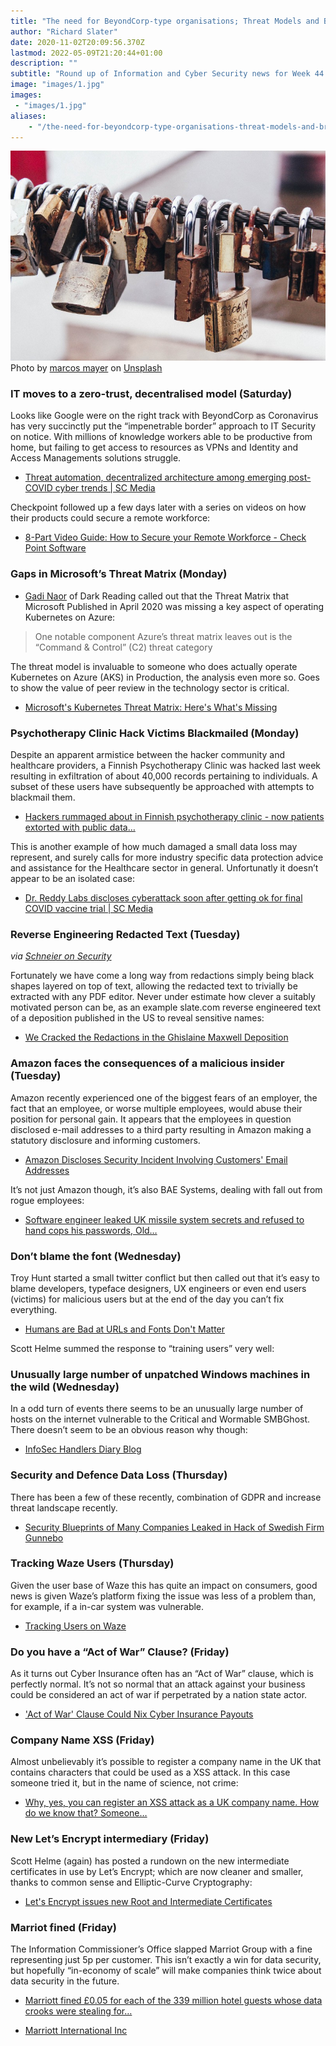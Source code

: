 ```yaml
---
title: "The need for BeyondCorp-type organisations; Threat Models and Breaches (2020: Week 44)"
author: "Richard Slater"
date: 2020-11-02T20:09:56.370Z
lastmod: 2022-05-09T21:20:44+01:00
description: ""
subtitle: "Round up of Information and Cyber Security news for Week 44 of 2020."
image: "images/1.jpg" 
images:
 - "images/1.jpg"
aliases:
    - "/the-need-for-beyondcorp-type-organisations-threat-models-and-breaches-2020-week-44-461281298542"
---
```


![image](images/1.jpg)
Photo by [marcos mayer](https://unsplash.com/@mmayyer?utm_source=medium&amp;utm_medium=referral) on [Unsplash](https://unsplash.com?utm_source=medium&amp;utm_medium=referral)

### IT moves to a zero-trust, decentralised model (Saturday)

Looks like Google were on the right track with BeyondCorp as Coronavirus has very succinctly put the “impenetrable border” approach to IT Security on notice. With millions of knowledge workers able to be productive from home, but failing to get access to resources as VPNs and Identity and Access Managements solutions struggle.

- [Threat automation, decentralized architecture among emerging post-COVID cyber trends | SC Media](https://www.scmagazine.com/home/security-news/threat-automation-decentralized-architecture-among-emerging-post-covid-cyber-trends/)

Checkpoint followed up a few days later with a series on videos on how their products could secure a remote workforce:

- [8-Part Video Guide: How to Secure your Remote Workforce - Check Point Software](https://blog.checkpoint.com/2020/10/26/8-part-video-guide-how-to-secure-your-remote-workforce-7/)

### Gaps in Microsoft’s Threat Matrix (Monday)

- [Gadi Naor](https://www.darkreading.com/author-bio.asp?author_id=5398) of Dark Reading called out that the Threat Matrix that Microsoft Published in April 2020 was missing a key aspect of operating Kubernetes on Azure:
> One notable component Azure’s threat matrix leaves out is the “Command &amp; Control” (C2) threat category

The threat model is invaluable to someone who does actually operate Kubernetes on Azure (AKS) in Production, the analysis even more so. Goes to show the value of peer review in the technology sector is critical.

- [Microsoft&#39;s Kubernetes Threat Matrix: Here&#39;s What&#39;s Missing](https://www.darkreading.com/threat-intelligence/microsofts-kubernetes-threat-matrix-heres-whats-missing/a/d-id/1339106)

### Psychotherapy Clinic Hack Victims Blackmailed (Monday)

Despite an apparent armistice between the hacker community and healthcare providers, a Finnish Psychotherapy Clinic was hacked last week resulting in exfiltration of about 40,000 records pertaining to individuals. A subset of these users have subsequently be approached with attempts to blackmail them.

- [Hackers rummaged about in Finnish psychotherapy clinic - now patients extorted with public data…](https://www.theregister.com/2020/10/26/finland_psychotherapy_clinic_ransom_attack/)

This is another example of how much damaged a small data loss may represent, and surely calls for more industry specific data protection advice and assistance for the Healthcare sector in general. Unfortunatly it doesn’t appear to be an isolated case:

- [Dr. Reddy Labs discloses cyberattack soon after getting ok for final COVID vaccine trial | SC Media](https://www.scmagazine.com/home/security-news/dr-reddy-labs-discloses-cyberattack-soon-after-getting-ok-for-final-covid-vaccine-trial/)

### Reverse Engineering Redacted Text (Tuesday)

_via_ [_Schneier on Security_](https://www.schneier.com/blog/archives/2020/10/reverse-engineering-the-redactions-in-the-ghislaine-maxwell-deposition.html)

Fortunately we have come a long way from redactions simply being black shapes layered on top of text, allowing the redacted text to trivially be extracted with any PDF editor. Never under estimate how clever a suitably motivated person can be, as an example slate.com reverse engineered text of a deposition published in the US to reveal sensitive names:

- [We Cracked the Redactions in the Ghislaine Maxwell Deposition](https://slate.com/news-and-politics/2020/10/ghislaine-maxwell-deposition-redactions-epstein-how-to-crack.html)

### Amazon faces the consequences of a malicious insider (Tuesday)

Amazon recently experienced one of the biggest fears of an employer, the fact that an employee, or worse multiple employees, would abuse their position for personal gain. It appears that the employees in question disclosed e-mail addresses to a third party resulting in Amazon making a statutory disclosure and informing customers.

- [Amazon Discloses Security Incident Involving Customers&#39; Email Addresses](https://www.tripwire.com/state-of-security/security-data-protection/amazon-discloses-security-incident-involving-customers-email-addresses/?utm_source=feedotter&amp;utm_medium=email&amp;utm_campaign=FO-10-27-2020&amp;utm_content=httpswwwtripwirecomstateofsecuritysecuritydataprotectionamazondisclosessecurityincidentinvolvingcustomersemailaddresses&amp;mkt_tok=eyJpIjoiTkdFeU5XTXhNalZsTkRBeSIsInQiOiJuTWkrQ245SUREQXI4amc4MFViSkw2cThWOVpiTG9GbzVTS0Q4RHNXRHFOYmpnMk9cL0w2Zit5Y0lsSStsYTZ0bnlzZUlFVkVWNDliS2Y4YW9LTEZvV21OKzIreFNWcUFrdWlVUlwvbjJDd2FDTkNlWkVKSTFORmMrVW1LOXJIRzI1In0%3D)

It’s not just Amazon though, it’s also BAE Systems, dealing with fall out from rogue employees:

- [Software engineer leaked UK missile system secrets and refused to hand cops his passwords, Old…](https://www.theregister.com/2020/10/28/simon_finch_official_secrets_passwords_trial/)

### Don’t blame the font (Wednesday)

Troy Hunt started a small twitter conflict but then called out that it’s easy to blame developers, typeface designers, UX engineers or even end users (victims) for malicious users but at the end of the day you can’t fix everything.

- [Humans are Bad at URLs and Fonts Don&#39;t Matter](https://www.troyhunt.com/humans-are-bad-at-urls-and-fonts-dont-matter/)

Scott Helme summed the response to “training users” very well:

> [](https://twitter.com/Scott_Helme/status/1320447408325726209)

### Unusually large number of unpatched Windows machines in the wild (Wednesday)

In a odd turn of events there seems to be an unusually large number of hosts on the internet vulnerable to the Critical and Wormable SMBGhost. There doesn’t seem to be an obvious reason why though:

- [InfoSec Handlers Diary Blog](https://isc.sans.edu/diary/rss/26732)

### Security and Defence Data Loss (Thursday)

There has been a few of these recently, combination of GDPR and increase threat landscape recently.

- [Security Blueprints of Many Companies Leaked in Hack of Swedish Firm Gunnebo](https://krebsonsecurity.com/2020/10/security-blueprints-of-many-companies-leaked-in-hack-of-swedish-firm-gunnebo/)

### Tracking Waze Users (Thursday)

Given the user base of Waze this has quite an impact on consumers, good news is given Waze’s platform fixing the issue was less of a problem than, for example, if a in-car system was vulnerable.

- [Tracking Users on Waze](https://www.schneier.com/blog/archives/2020/10/tracking-users-on-waze.html)

### Do you have a “Act of War” Clause? (Friday)

As it turns out Cyber Insurance often has an “Act of War” clause, which is perfectly normal. It’s not so normal that an attack against your business could be considered an act of war if perpetrated by a nation state actor.

- [&#39;Act of War&#39; Clause Could Nix Cyber Insurance Payouts](https://www.darkreading.com/attacks-breaches/act-of-war-clause-could-nix-cyber-insurance-payouts/d/d-id/1339317?_mc=rss_x_drr_edt_aud_dr_x_x-rss-simple)

### Company Name XSS (Friday)

Almost unbelievably it’s possible to register a company name in the UK that contains characters that could be used as a XSS attack. In this case someone tried it, but in the name of science, not crime:

- [Why, yes, you can register an XSS attack as a UK company name. How do we know that? Someone…](https://www.theregister.com/2020/10/30/companies_house_xss_silliness/)

### New Let’s Encrypt intermediary (Friday)

Scott Helme (again) has posted a rundown on the new intermediate certificates in use by Let’s Encrypt; which are now cleaner and smaller, thanks to common sense and Elliptic-Curve Cryptography:

- [Let&#39;s Encrypt issues new Root and Intermediate Certificates](https://scotthelme.co.uk/lets-encrypts-new-root-and-intermediate-certificates/)

### Marriot fined (Friday)

The Information Commissioner’s Office slapped Marriot Group with a fine representing just 5p per customer. This isn’t exactly a win for data security, but hopefully “in-economy of scale” will make companies think twice about data security in the future.

- [Marriott fined £0.05 for each of the 339 million hotel guests whose data crooks were stealing for…](https://www.theregister.com/2020/10/30/marriott_starwood_hack_fine_just_18_4bn/)

- [Marriott International Inc](https://ico.org.uk/action-weve-taken/enforcement/marriott-international-inc/)
